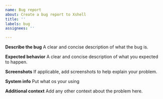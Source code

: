 ```yaml
---
name: Bug report
about: Create a bug report to Xshell
title: ''
labels: bug
assignees: ''

---
```


**Describe the bug**
A clear and concise description of what the bug is.

**Expected behavior**
A clear and concise description of what you expected to happen.

**Screenshots**
If applicable, add screenshots to help explain your problem.

**System info**
Put what os your using

**Additional context**
Add any other context about the problem here.

